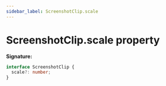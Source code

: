 ```yaml
---
sidebar_label: ScreenshotClip.scale
---
```


# ScreenshotClip.scale property

**Signature:**

```typescript
interface ScreenshotClip {
  scale?: number;
}
```
